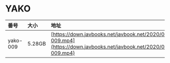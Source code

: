 # YAKO

| 番号 | 大小 | 地址 |
| :--- | :--- | :--- |
| yako-009 | 5.28GB | [https://down.javbooks.net/javbook.net/2020/06/23/yako-009.mp4](https://down.javbooks.net/javbook.net/2020/06/23/yako-009.mp4) |



